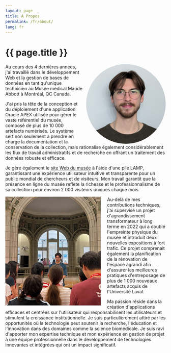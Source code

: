 ```yaml
---
layout: page
title: À Propos
permalink: /fr/about/
lang: fr
---
```


<h1>{{ page.title }}</h1>

<img src="/assets/images/headshot.jpg" alt="Headshot" style="float: right; border-radius: 50%; width: 250px; height: 250px; margin-left: 10px; " />

Au cours des 4 dernières années, j'ai travaillé dans le développement Web et la gestion de bases de données en tant qu'unique technicien au Musée médical Maude Abbott à Montréal, QC Canada.

J'ai pris la tête de la conception et du déploiement d'une application Oracle APEX utilisée pour gérer le vaste référentiel du musée, composé de plus de 10 000 artefacts numérisés. Le système sert non seulement à prendre en charge la documentation et la conservation de la collection, mais rationalise également considérablement les flux de travail administratifs et de recherche en offrant un traitement des données robuste et efficace.

Je gère également le [site Web du musée](https://www.mcgill.ca/medicalmuseum/) à l'aide d'une pile LAMP, garantissant une expérience utilisateur intuitive et transparente pour un public mondial de chercheurs et de visiteurs. Mon travail garantit que la présence en ligne du musée reflète la richesse et le professionnalisme de sa collection pour environ 2 000 visiteurs uniques chaque mois.

<img src="/assets/images/museum.jpg" alt="Museum Image" style="float: left; width: 300px; margin-right: 20px;" />

Au-delà de mes contributions techniques, j'ai supervisé un projet d'agrandissement transformateur à long terme en 2022 qui a doublé l'empreinte physique du musée et introduit deux nouvelles expositions à fort trafic. Ce projet comprenait également la planification de la rénovation de l'espace agrandi afin d'assurer les meilleures pratiques d'entreposage de plus de 1 000 nouveaux artefacts acquis de l'Université Laval.

Ma passion réside dans la création d'applications efficaces et centrées sur l'utilisateur qui responsabilisent les utilisateurs et stimulent la croissance institutionnelle. Je suis particulièrement attiré par les opportunités où la technologie peut soutenir la recherche, l'éducation et l'innovation dans des domaines comme la science biomédicale. Je suis ravi d'apporter mon expertise technique et mon expérience en gestion de projet à une équipe professionnelle dans le développement de technologies innovantes et intégrées qui ont un impact significatif.
